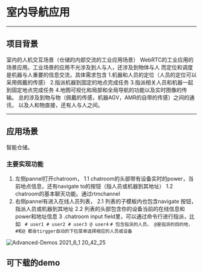 # 室内导航应用
---
## 项目背景

室内的人机交互场景（仓储的内部交流的工业应用场景）
WebRTC的工业应用的场景应用。工业场景的应用不光涉及到人与人，还涉及到物体与人
而定位和调度是机器与人重要的信息交流，具体需求包含
1.机器和人员的定位（人员的定位可以采用佩戴的传感）
2.指派机器到固定的地点完成任务
3.指派相关人员和机器一起到固定地点完成任务
4.地图可视化和局部和全局导航的功能以及实时图像的传输。
总的涉及到物与物（佩戴的传感，机器AGV，AMR的自带的传感）之间的通讯，
以及人和物直接，还有人与人之间。

---
## 应用场景
智能仓储。

### 主要实现功能
1. 左侧pannel打开chatroom，
 1.1 chatroom的头部带有设备实时的power，当前地点信息，还有navigate to的按钮（指人员或机器到其地址）
 1.2 chatroom的基本聊天功能。通过rtmchannel
2. 右侧pannel有进入在线人员列表，
 2.1 列表的子模板内也包含navigate 按钮，指派人员或机器到其地址
 2.2 列表的头部包含你的设备当前的在线信息和power和地址信息
3 .chatroom input field里，可以通过命令行进行指派，比如
  ` # user1 # user2 # user3 @ user4`
  `# 包含指派的人员， @是指派的目的地， #和@ 都会tirgger自动的下拉菜单选择相应的人员或设备`
  
![Advanced-Demos 2021_6_1 20_42_25](https://user-images.githubusercontent.com/12082873/120325242-0ecfd680-c31a-11eb-939e-718eee2c14aa.png)


## 可下载的demo


